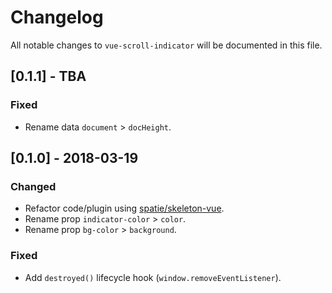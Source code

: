 # Changelog

All notable changes to `vue-scroll-indicator` will be documented in this file.

## [0.1.1] - TBA

### Fixed
- Rename data `document` > `docHeight`.

## [0.1.0] - 2018-03-19

### Changed
- Refactor code/plugin using [spatie/skeleton-vue](https://github.com/spatie/skeleton-vue).
- Rename prop `indicator-color` > `color`.
- Rename prop `bg-color` > `background`.

### Fixed
- Add `destroyed()` lifecycle hook (`window.removeEventListener`).
